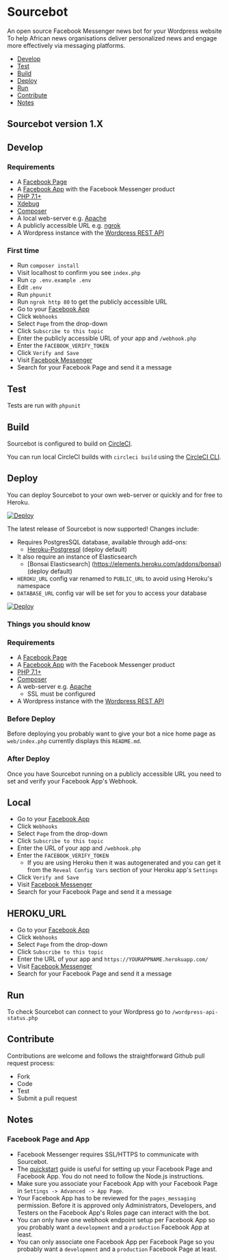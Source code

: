 # Sourcebot
An open source Facebook Messenger news bot for your Wordpress website
To help African news organisations deliver personalized news and engage more effectively via messaging platforms.

- [Develop](#develop)
- [Test](#test)
- [Build](#build)
- [Deploy](#deploy)
- [Run](#run)
- [Contribute](#contribute)
- [Notes](#notes)

## Sourcebot version 1.X

## <a name="develop"></a> Develop

### Requirements
- A [Facebook Page](https://web.facebook.com/pages/create)
- A [Facebook App](https://developers.facebook.com/apps/) with the Facebook Messenger product
- [PHP 7.1+](http://php.net/downloads.php)
- [Xdebug](https://xdebug.org/download.php)
- [Composer](https://getcomposer.org/)
- A local web-server e.g. [Apache](https://www.apache.org/dyn/closer.cgi)
- A publicly accessible URL e.g. [ngrok](https://ngrok.com/)
- A Wordpress instance with the [Wordpress REST API](https://wordpress.org/plugins/rest-api/)

### First time

- Run `composer install`
- Visit localhost to confirm you see `index.php`
- Run `cp .env.example .env`
- Edit `.env`
- Run `phpunit`
- Run `ngrok http 80` to get the publicly accessible URL
- Go to your [Facebook App](https://developers.facebook.com/apps/)
- Click `Webhooks`
- Select `Page` from the drop-down
- Click `Subscribe to this topic`
- Enter the publicly accessible URL of your app and `/webhook.php`
- Enter the `FACEBOOK_VERIFY_TOKEN`
- Click `Verify and Save`
- Visit [Facebook Messenger](https://messenger.com)
- Search for your Facebook Page and send it a message

## <a name="test"></a> Test

Tests are run with `phpunit`

## <a name="build"></a> Build

Sourcebot is configured to build on [CircleCI](https://circleci.com/).

You can run local CircleCI builds with `circleci build` using the [CircleCI CLI](https://circleci.com/docs/2.0/local-jobs/).

## <a name="deploy"></a> Deploy

You can deploy Sourcebot to your own web-server or quickly and for free to Heroku.

[![Deploy](https://www.herokucdn.com/deploy/button.svg)](https://heroku.com/deploy)

The latest release of Sourcebot is now supported! Changes include:

  * Requires PostgresSQL database, available through add-ons:
    * [Heroku-Postgresql](https://elements.heroku.com/addons/heroku-postgresql) (deploy default)
  * It also require an instance of Elasticsearch
	* [Bonsai Elasticsearch] (https://elements.heroku.com/addons/bonsai) (deploy default)
  * `HEROKU_URL` config var renamed to `PUBLIC_URL` to avoid using Heroku's namespace
  * `DATABASE_URL` config var will be set for you to access your database

[![Deploy](https://www.herokucdn.com/deploy/button.svg)](https://heroku.com/deploy)

### Things you should know

### Requirements

- A [Facebook Page](https://web.facebook.com/pages/create)
- A [Facebook App](https://developers.facebook.com/apps/) with the Facebook Messenger product
- [PHP 7.1+](http://php.net/downloads.php)
- [Composer](https://getcomposer.org/)
- A web-server e.g. [Apache](https://www.apache.org/dyn/closer.cgi)
  - SSL must be configured
- A Wordpress instance with the [Wordpress REST API](https://wordpress.org/plugins/rest-api/)

### Before Deploy

Before deploying you probably want to give your bot a nice home page as `web/index.php` currently displays this `README.md`.

### After Deploy

Once you have Sourcebot running on a publicly accessible URL you need to set and verify your Facebook App's Webhook.

## Local
- Go to your [Facebook App](https://developers.facebook.com/apps/)
- Click `Webhooks`
- Select `Page` from the drop-down
- Click `Subscribe to this topic`
- Enter the URL of your app and `/webhook.php`
- Enter the `FACEBOOK_VERIFY_TOKEN`
  - If you are using Heroku then it was autogenerated and you can get it from the `Reveal Config Vars` section of your Heroku app's `Settings`
- Click `Verify and Save`
- Visit [Facebook Messenger](https://messenger.com)
- Search for your Facebook Page and send it a message

## HEROKU_URL
- Go to your [Facebook App](https://developers.facebook.com/apps/)
- Click `Webhooks`
- Select `Page` from the drop-down
- Click `Subscribe to this topic`
- Enter the URL of your app and `https://YOURAPPNAME.herokuapp.com/`
- Visit [Facebook Messenger](https://messenger.com)
- Search for your Facebook Page and send it a message

## <a name="run"></a> Run

To check Sourcebot can connect to your Wordpress go to <code>/wordpress-api-status.php</code>

## <a name="contribute"></a> Contribute

Contributions are welcome and follows the straightforward Github pull request process:

- Fork
- Code
- Test
- Submit a pull request

## <a name="notes"></a> Notes

### Facebook Page and App

- Facebook Messenger requires SSL/HTTPS to communicate with Sourcebot.
- The [quickstart](https://developers.facebook.com/docs/messenger-platform/guides/quick-start) guide is useful for setting up your Facebook Page and Facebook App. You do not need to follow the Node.js instructions.
- Make sure you associate your Facebook App with your Facebook Page in `Settings -> Advanced -> App Page`.
- Your Facebook App has to be reviewed for the `pages_messaging` permission. Before it is approved only Administrators, Developers, and Testers on the Facebook App's Roles page can interact with the bot.
- You can only have one webhook endpoint setup per Facebook App so you probably want a `development` and a `production` Facebook App at least.
- You can only associate one Facebook App per Facebook Page so you probably want a `development` and a `production` Facebook Page at least.
